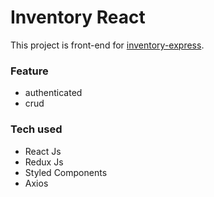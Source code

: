 # Inventory React

This project is front-end for [inventory-express](https://github.com/SyamHaidar/inventory-express).

### Feature

- authenticated
- crud

### Tech used

- React Js
- Redux Js
- Styled Components
- Axios
